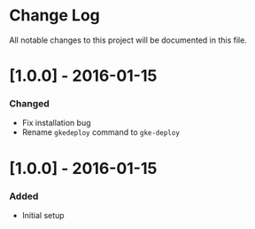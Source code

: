 # Change Log
All notable changes to this project will be documented in this file.

# [1.0.0] - 2016-01-15
### Changed
- Fix installation bug
- Rename `gkedeploy` command to `gke-deploy`

# [1.0.0] - 2016-01-15
### Added
- Initial setup
